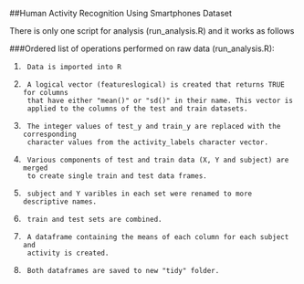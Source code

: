 ##Human Activity Recognition Using Smartphones Dataset

There is only one script for analysis (run_analysis.R) and it works as follows

###Ordered list of operations performed on raw data (run_analysis.R):
1.      Data is imported into R
2.      A logical vector (featureslogical) is created that returns TRUE for columns 
        that have either "mean()" or "sd()" in their name. This vector is 
        applied to the columns of the test and train datasets.
3.      The integer values of test_y and train_y are replaced with the corresponding
        character values from the activity_labels character vector.
4.      Various components of test and train data (X, Y and subject) are merged
        to create single train and test data frames.
5.      subject and Y varibles in each set were renamed to more descriptive names.
6.      train and test sets are combined.
7.      A dataframe containing the means of each column for each subject and 
        activity is created.
8.      Both dataframes are saved to new "tidy" folder.

